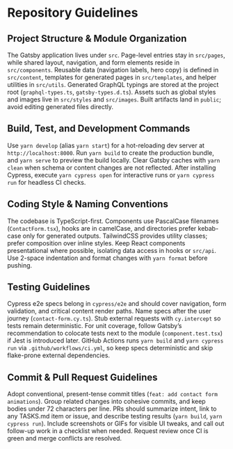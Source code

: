 # Repository Guidelines

## Project Structure & Module Organization
The Gatsby application lives under `src`. Page-level entries stay in `src/pages`, while shared layout, navigation, and form elements reside in `src/components`. Reusable data (navigation labels, hero copy) is defined in `src/content`, templates for generated pages in `src/templates`, and helper utilities in `src/utils`. Generated GraphQL typings are stored at the project root (`graphql-types.ts`, `gatsby-types.d.ts`). Assets such as global styles and images live in `src/styles` and `src/images`. Built artifacts land in `public`; avoid editing generated files directly.

## Build, Test, and Development Commands
Use `yarn develop` (alias `yarn start`) for a hot-reloading dev server at `http://localhost:8000`. Run `yarn build` to create the production bundle, and `yarn serve` to preview the build locally. Clear Gatsby caches with `yarn clean` when schema or content changes are not reflected. After installing Cypress, execute `yarn cypress open` for interactive runs or `yarn cypress run` for headless CI checks.

## Coding Style & Naming Conventions
The codebase is TypeScript-first. Components use PascalCase filenames (`ContactForm.tsx`), hooks are in camelCase, and directories prefer kebab-case only for generated outputs. TailwindCSS provides utility classes; prefer composition over inline styles. Keep React components presentational where possible, isolating data access in hooks or `src/api`. Use 2-space indentation and format changes with `yarn format` before pushing.

## Testing Guidelines
Cypress e2e specs belong in `cypress/e2e` and should cover navigation, form validation, and critical content render paths. Name specs after the user journey (`contact-form.cy.ts`). Stub external requests with `cy.intercept` so tests remain deterministic. For unit coverage, follow Gatsby’s recommendation to colocate tests next to the module (`component.test.tsx`) if Jest is introduced later. GitHub Actions runs `yarn build` and `yarn cypress run` via `.github/workflows/ci.yml`, so keep specs deterministic and skip flake-prone external dependencies.

## Commit & Pull Request Guidelines
Adopt conventional, present-tense commit titles (`feat: add contact form animations`). Group related changes into cohesive commits, and keep bodies under 72 characters per line. PRs should summarize intent, link to any TASKS.md item or issue, and describe testing results (`yarn build`, `yarn cypress run`). Include screenshots or GIFs for visible UI tweaks, and call out follow-up work in a checklist when needed. Request review once CI is green and merge conflicts are resolved.
